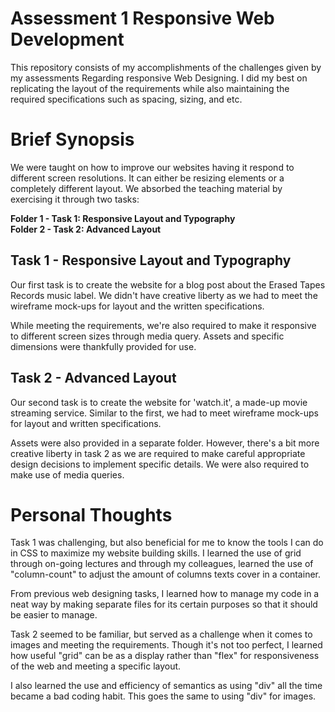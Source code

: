# Assessment 1 Responsive Web Development
This repository consists of my accomplishments of the challenges given by my assessments Regarding responsive Web Designing. I did my best on replicating the layout of the requirements while also maintaining the required specifications such as spacing, sizing, and etc.

# Brief Synopsis
We were taught on how to improve our websites having it respond to different screen resolutions. It can either be resizing elements or a completely different layout. We absorbed the teaching material by exercising it through two tasks:

**Folder 1 - Task 1: Responsive Layout and Typography**<br>
**Folder 2 - Task 2: Advanced Layout**

## Task 1 - Responsive Layout and Typography
Our first task is to create the website for a blog post about the Erased Tapes Records music label. We didn't have creative liberty as we had to meet the wireframe mock-ups for layout and the written specifications. 

While meeting the requirements, we're also required to make it responsive to different screen sizes through media query. Assets and specific dimensions were thankfully provided for use.

## Task 2 - Advanced Layout
Our second task is to create the website for 'watch.it', a made-up movie streaming service. Similar to the first, we had to meet wireframe mock-ups for layout and written specifications.

Assets were also provided in a separate folder. However, there's a bit more creative liberty in task 2 as we are required to make careful appropriate design decisions to implement specific details. We were also required to make use of media queries.


# Personal Thoughts

Task 1 was challenging, but also beneficial for me to know the tools I can do in CSS to maximize my website building skills. I learned the use of grid through on-going lectures and through my colleagues, learned the use of "column-count" to adjust the amount of columns texts cover in a container.

From previous web designing tasks, I learned how to manage my code in a neat way by making separate files for its certain purposes so that it should be easier to manage.

Task 2 seemed to be familiar, but served as a challenge when it comes to images and meeting the requirements. Though it's not too perfect, I learned how useful "grid" can be as a display rather than "flex" for responsiveness of the web and meeting a specific layout.

I also learned the use and efficiency of semantics as using "div" all the time became a bad coding habit. This goes the same to using "div" for images.



